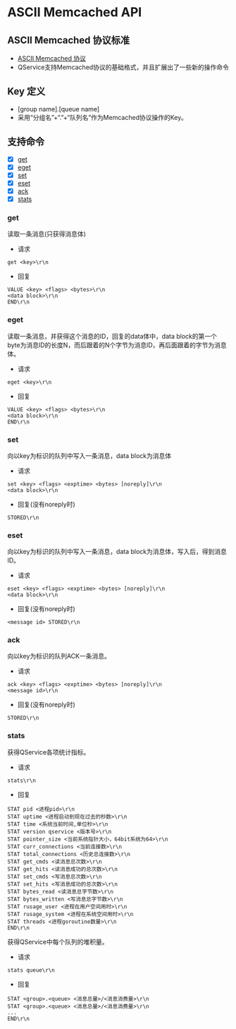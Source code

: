 # ASCII Memcached API

## ASCII Memcached 协议标准
  - [ASCII Memcached 协议](https://github.com/memcached/memcached/blob/master/doc/protocol.txt)
  - QService支持Memcached协议的基础格式，并且扩展出了一些新的操作命令

## Key 定义
  - \[group name\].\[queue name\]
  - 采用“分组名”+“.”+“队列名”作为Memcached协议操作的Key。

## 支持命令
- [x] [get](#get)
- [x] [eget](#eget)
- [x] [set](#set)
- [x] [eset](#eset)
- [x] [ack](#ack)
- [x] [stats](#stats)

### get
读取一条消息(只获得消息体)
* 请求
```
get <key>\r\n
```
* 回复
```
VALUE <key> <flags> <bytes>\r\n
<data block>\r\n
END\r\n
```

### eget
读取一条消息，并获得这个消息的ID，回复的data体中，data block的第一个byte为消息ID的长度N，而后跟着的N个字节为消息ID，再后面跟着的字节为消息体。
* 请求
```
eget <key>\r\n
```
* 回复
```
VALUE <key> <flags> <bytes>\r\n
<data block>\r\n
END\r\n
```

### set
向以key为标识的队列中写入一条消息，data block为消息体
* 请求
```
set <key> <flags> <exptime> <bytes> [noreply]\r\n
<data block>\r\n
```
* 回复(没有noreply时)
```
STORED\r\n
```

### eset
向以key为标识的队列中写入一条消息，data block为消息体，写入后，得到消息ID。
* 请求
```
eset <key> <flags> <exptime> <bytes> [noreply]\r\n
<data block>\r\n
```
* 回复(没有noreply时)
```
<message id> STORED\r\n
```

### ack
向以key为标识的队列ACK一条消息。
* 请求
```
ack <key> <flags> <exptime> <bytes> [noreply]\r\n
<message id>\r\n
```
* 回复(没有noreply时)
```
STORED\r\n
```

### stats
获得QService各项统计指标。
* 请求
```
stats\r\n
```
* 回复
```
STAT pid <进程pid>\r\n
STAT uptime <进程启动到现在过去的秒数>\r\n
STAT time <系统当前时间,单位秒>\r\n
STAT version qservice <版本号>\r\n
STAT pointer_size <当前系统指针大小，64bit系统为64>\r\n
STAT curr_connections <当前连接数>\r\n
STAT total_connections <历史总连接数>\r\n
STAT get_cmds <读消息总次数>\r\n
STAT get_hits <读消息成功的总次数>\r\n
STAT set_cmds <写消息总次数>\r\n
STAT set_hits <写消息成功的总次数>\r\n
STAT bytes_read <读消息总字节数>\r\n
STAT bytes_written <写消息总字节数>\r\n
STAT rusage_user <进程在用户空间用时>\r\n
STAT rusage_system <进程在系统空间用时>\r\n
STAT threads <进程goroutine数量>\r\n
END\r\n
```

获得QService中每个队列的堆积量。
* 请求
```
stats queue\r\n
```
* 回复
```
STAT <group>.<queue> <消息总量>/<消息消费量>\r\n
STAT <group>.<queue> <消息总量>/<消息消费量>\r\n
...
END\r\n
```
